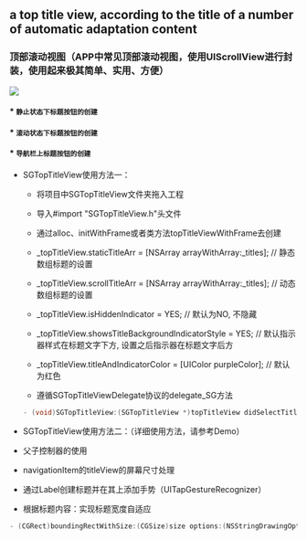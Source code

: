 
## a top title view, according to the title of a number of automatic adaptation content

### 顶部滚动视图（APP中常见顶部滚动视图，使用UIScrollView进行封装，使用起来极其简单、实用、方便）

![](https://github.com/kingsic/SGTopTitleView/raw/master/Gif/sorgle.gif)

#### * `静止状态下标题按钮的创建`<br>

#### * `滚动状态下标题按钮的创建`<br>

#### * `导航栏上标题按钮的创建`<br>

* SGTopTitleView使用方法一：

  * 将项目中SGTopTitleView文件夹拖入工程

  * 导入#import "SGTopTitleView.h"头文件

  * 通过alloc、initWithFrame或者类方法topTitleViewWithFrame去创建

  * _topTitleView.staticTitleArr = [NSArray arrayWithArray:_titles]; // 静态数组标题的设置
 
  * _topTitleView.scrollTitleArr = [NSArray arrayWithArray:_titles]; // 动态数组标题的设置
 
  * _topTitleView.isHiddenIndicator = YES; // 默认为NO, 不隐藏

  * _topTitleView.showsTitleBackgroundIndicatorStyle = YES; // 默认指示器样式在标题文字下方, 设置之后指示器在标题文字后方

  * _topTitleView.titleAndIndicatorColor = [UIColor purpleColor]; // 默认为红色
 
  * 遵循SGTopTitleViewDelegate协议的delegate_SG方法
  ```Objective-C
  - (void)SGTopTitleView:(SGTopTitleView *)topTitleView didSelectTitleAtIndex:(NSInteger)index；
  ```
  
* SGTopTitleView使用方法二：（详细使用方法，请参考Demo）

* 父子控制器的使用

* navigationItem的titleView的屏幕尺寸处理

* 通过Label创建标题并在其上添加手势（UITapGestureRecognizer）

* 根据标题内容：实现标题宽度自适应
```Objective-C
- (CGRect)boundingRectWithSize:(CGSize)size options:(NSStringDrawingOptions)options attributes:(nullable NSDictionary *)attributes context:(nullable NSStringDrawingContext *)context;
```

